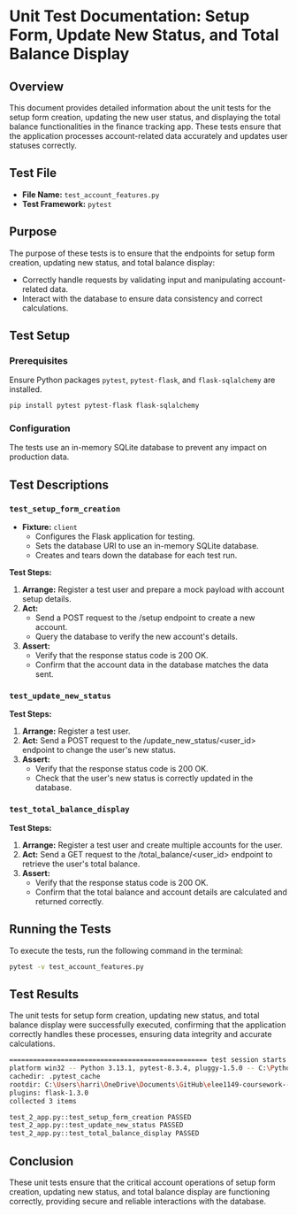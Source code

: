 # Unit Test Documentation: Setup Form, Update New Status, and Total Balance Display

## Overview

This document provides detailed information about the unit tests for the setup form creation, updating the new user status, and displaying the total balance functionalities in the finance tracking app. These tests ensure that the application processes account-related data accurately and updates user statuses correctly.

## Test File

- **File Name:** `test_account_features.py`
- **Test Framework:** `pytest`

## Purpose

The purpose of these tests is to ensure that the endpoints for setup form creation, updating new status, and total balance display:

- Correctly handle requests by validating input and manipulating account-related data.
- Interact with the database to ensure data consistency and correct calculations.
  
## Test Setup

### Prerequisites

Ensure Python packages `pytest`, `pytest-flask`, and `flask-sqlalchemy` are installed.

```bash
pip install pytest pytest-flask flask-sqlalchemy
```

### Configuration

The tests use an in-memory SQLite database to prevent any impact on production data.

## Test Descriptions

### `test_setup_form_creation`

- **Fixture:** `client`
  - Configures the Flask application for testing.
  - Sets the database URI to use an in-memory SQLite database.
  - Creates and tears down the database for each test run.

**Test Steps:**

1. **Arrange:** Register a test user and prepare a mock payload with account setup details.
2. **Act:**
    - Send a POST request to the /setup endpoint to create a new account.
    - Query the database to verify the new account's details.
3. **Assert:**
    - Verify that the response status code is 200 OK.
    - Confirm that the account data in the database matches the data sent.
  
### `test_update_new_status`

**Test Steps:**

1. **Arrange:** Register a test user.
2. **Act:** Send a POST request to the /update_new_status/<user_id> endpoint to change the user's new status.
3. **Assert:**
    - Verify that the response status code is 200 OK.
    - Check that the user's new status is correctly updated in the database.

### `test_total_balance_display`

**Test Steps:**

1. **Arrange:** Register a test user and create multiple accounts for the user.
2. **Act:** Send a GET request to the /total_balance/<user_id> endpoint to retrieve the user's total balance.
3. **Assert:**
    - Verify that the response status code is 200 OK.
    - Confirm that the total balance and account details are calculated and returned correctly.

## Running the Tests

To execute the tests, run the following command in the terminal:

```bash
pytest -v test_account_features.py
```

## Test Results

The unit tests for setup form creation, updating new status, and total balance display were successfully executed, confirming that the application correctly handles these processes, ensuring data integrity and accurate calculations.

```bash
================================================== test session starts ==================================================
platform win32 -- Python 3.13.1, pytest-8.3.4, pluggy-1.5.0 -- C:\Python313\python.exe
cachedir: .pytest_cache
rootdir: C:\Users\harri\OneDrive\Documents\GitHub\elee1149-coursework--steak\steakinc-web-app\steakinc-web-app\python_backend
plugins: flask-1.3.0
collected 3 items

test_2_app.py::test_setup_form_creation PASSED                                                                     [ 33%]
test_2_app.py::test_update_new_status PASSED                                                                       [ 66%]
test_2_app.py::test_total_balance_display PASSED                                                                   [100%]
```

## Conclusion

These unit tests ensure that the critical account operations of setup form creation, updating new status, and total balance display are functioning correctly, providing secure and reliable interactions with the database.
